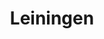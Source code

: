 ---
codehost: https://github.com/technomancy/leiningen
logohandle: leiningen
sort: leiningen
title: Leiningen
website: https://leiningen.org/
---